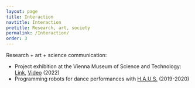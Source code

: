 ```yaml
---
layout: page
title: Interaction
navtitle: Interaction
pretitle: Research, art, society
permalink: /Interaction/
order: 3
---
```


Research + art + science communication:
- Project exhibition at the Vienna Museum of Science and Technology: [Link](https://www.technischesmuseum.at/exhibition/science_corner_caring_robots), [Video](https://www.youtube.com/watch?v=xzqoe4Ix8IQ) (2022)
- Programming robots for dance performances with [H.A.U.S.](https://h-a-u-s.org/) (2019-2020)

